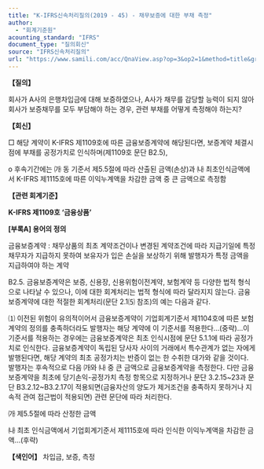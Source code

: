 ```yaml
---
title: "K-IFRS신속처리질의(2019 - 45) - 채무보증에 대한 부채 측정"
author:
  - "회계기준원"
acounting_standard: "IFRS"
document_type: "질의회신"
source: "IFRS신속처리질의"
url: "https://www.samili.com/acc/QnaView.asp?op=3&op2=1&method=title&group=2124-15;1&orgcode=3&searchword=&page=39&code=K%2DIFRS%EC%8B%A0%EC%86%8D%EC%B2%98%EB%A6%AC%EC%A7%88%EC%9D%98%2D45%3A201904"
---
```

**【질의】**

  

회사가 A사의 은행차입금에 대해 보증하였으나, A사가 채무를 감당할 능력이 되지 않아 회사가 보증채무를 모두 부담해야 하는 경우, 관련 부채를 어떻게 측정해야 하는지?

  
  

**【회신】**

  

□ 해당 계약이 K-IFRS 제1109호에 따른 금융보증계약에 해당된다면, 보증계약 체결시점에 부채를 공정가치로 인식하며(제1109호 문단 B2.5),

  

o 후속기간에는 ㈎ 동 기준서 제5.5절에 따라 산출된 금액(손상)과 ㈏ 최초인식금액에서 K-IFRS 제1115호에 따른 이익누계액을 차감한 금액 중 큰 금액으로 측정함

  
  

**【관련 회계기준】**

  

**K-IFRS 제1109호 ‘금융상품’**

**\[부록A\] 용어의 정의**

  

금융보증계약 : 채무상품의 최초 계약조건이나 변경된 계약조건에 따라 지급기일에 특정 채무자가 지급하지 못하여 보유자가 입은 손실을 보상하기 위해 발행자가 특정 금액을 지급하여야 하는 계약

  

B2.5. 금융보증계약은 보증, 신용장, 신용위험이전계약, 보험계약 등 다양한 법적 형식으로 나타날 수 있으나, 이에 대한 회계처리는 법적 형식에 따라 달라지지 않는다. 금융보증계약에 대한 적절한 회계처리(문단 2.1⑸ 참조)의 예는 다음과 같다.

⑴ 이전된 위험이 유의적이어서 금융보증계약이 기업회계기준서 제1104호에 따른 보험계약의 정의를 충족하더라도 발행자는 해당 계약에 이 기준서를 적용한다...(중략)...이 기준서를 적용하는 경우에는 금융보증계약은 최초 인식시점에 문단 5.1.1에 따라 공정가치로 인식한다. 금융보증계약이 독립된 당사자 사이의 거래에서 특수관계가 없는 자에게 발행된다면, 해당 계약의 최초 공정가치는 반증이 없는 한 수취한 대가와 같을 것이다. 발행자는 후속적으로 다음 ㈎와 ㈏ 중 큰 금액으로 금융보증계약을 측정한다. 다만 금융보증계약을 최초에 당기손익-공정가치 측정 항목으로 지정하거나 문단 3.2.15~23과 문단 B3.2.12~B3.2.17이 적용되면(금융자산의 양도가 제거조건을 충족하지 못하거나 지속적 관여 접근법이 적용되면) 관련 문단에 따라 처리한다.

㈎ 제5.5절에 따라 산정한 금액

㈏ 최초 인식금액에서 기업회계기준서 제1115호에 따라 인식한 이익누계액을 차감한 금액...(후략)

  
  

**【색인어】** 차입금, 보증, 측정
